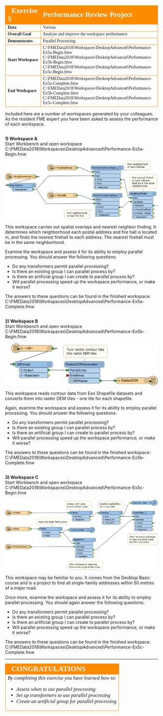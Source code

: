 <!--Exercise Section-->


<table style="border-spacing: 0px;border-collapse: collapse;font-family:serif">
<tr>
<td style="vertical-align:middle;background-color:darkorange;border: 2px solid darkorange">
<i class="fa fa-cogs fa-lg fa-pull-left fa-fw" style="color:white;padding-right: 12px;vertical-align:text-top"></i>
<span style="color:white;font-size:x-large;font-weight: bold">Exercise 5</span>
</td>
<td style="border: 2px solid darkorange;background-color:darkorange;color:white">
<span style="color:white;font-size:x-large;font-weight: bold">Performance Review Project</span>
</td>
</tr>

<tr>
<td style="border: 1px solid darkorange; font-weight: bold">Data</td>
<td style="border: 1px solid darkorange">Various</td>
</tr>

<tr>
<td style="border: 1px solid darkorange; font-weight: bold">Overall Goal</td>
<td style="border: 1px solid darkorange">Analyze and improve the workspace performance</td>
</tr>

<tr>
<td style="border: 1px solid darkorange; font-weight: bold">Demonstrates</td>
<td style="border: 1px solid darkorange">Parallel Processing</td>
</tr>

<tr>
<td style="border: 1px solid darkorange; font-weight: bold">Start Workspace</td>
<td style="border: 1px solid darkorange">C:\FMEData2018\Workspaces\DesktopAdvanced\Performance-Ex5a-Begin.fmw<br>C:\FMEData2018\Workspaces\DesktopAdvanced\Performance-Ex5b-Begin.fmw<br>C:\FMEData2018\Workspaces\DesktopAdvanced\Performance-Ex5c-Begin.fmw</td>
</tr>

<tr>
<td style="border: 1px solid darkorange; font-weight: bold">End Workspace</td>
<td style="border: 1px solid darkorange">C:\FMEData2018\Workspaces\DesktopAdvanced\Performance-Ex5a-Complete.fmw<br>C:\FMEData2018\Workspaces\DesktopAdvanced\Performance-Ex5b-Complete.fmw<br>C:\FMEData2018\Workspaces\DesktopAdvanced\Performance-Ex5c-Complete.fmw</td>
</tr>

</table>


Included here are a number of workspaces generated by your colleagues. As the resident FME expert you have been asked to assess the performance of each workspace.


<br>**1) Workspace A**
<br>Start Workbench and open workspace C:\FMEData2018\Workspaces\DesktopAdvanced\Performance-Ex5a-Begin.fmw

![](./Images/Img2.222.Ex5.WorkspaceA.png)

This workspace carries out spatial overlays and nearest neighbor finding. It determines which neighborhood each postal address and fire hall is located in, and finds the nearest firehall to each address. The nearest firehall must be in the same neighborhood.

Examine the workspace and assess it for its ability to employ parallel processing. You should answer the following questions:

- Do any transformers permit parallel processing?
- Is there an existing group I can parallel process by?
- Is there an artificial group I can create to parallel process by?
- Will parallel processing speed up the workspace performance, or make it worse?

The answers to these questions can be found in the finished workspace: C:\FMEData2018\Workspaces\DesktopAdvanced\Performance-Ex5a-Complete.fmw



<br>**2) Workspace B**
<br>Start Workbench and open workspace C:\FMEData2018\Workspaces\DesktopAdvanced\Performance-Ex5b-Begin.fmw

![](./Images/Img2.223.Ex5.WorkspaceB.png)

This workspace reads contour data from Esri Shapefile datasets and converts them into raster DEM tiles - one tile for each shapefile.

Again, examine the workspace and assess it for its ability to employ parallel processing. You should answer the following questions:

- Do any transformers permit parallel processing?
- Is there an existing group I can parallel process by?
- Is there an artificial group I can create to parallel process by?
- Will parallel processing speed up the workspace performance, or make it worse?

The answers to these questions can be found in the finished workspace: C:\FMEData2018\Workspaces\DesktopAdvanced\Performance-Ex5b-Complete.fmw



<br>**3) Workspace C**
<br>Start Workbench and open workspace C:\FMEData2018\Workspaces\DesktopAdvanced\Performance-Ex5c-Begin.fmw

![](./Images/Img2.224.Ex5.WorkspaceC.png)

This workspace may be familiar to you. It comes from the Desktop Basic course and is a project to find all single-family addresses within 50 metres of a major road.

Once more, examine the workspace and assess it for its ability to employ parallel processing. You should again answer the following questions:

- Do any transformers permit parallel processing?
- Is there an existing group I can parallel process by?
- Is there an artificial group I can create to parallel process by?
- Will parallel processing speed up the workspace performance, or make it worse?

The answers to these questions can be found in the finished workspace: C:\FMEData2018\Workspaces\DesktopAdvanced\Performance-Ex5c-Complete.fmw


---

<!--Exercise Congratulations Section--> 

<table style="border-spacing: 0px">
<tr>
<td style="vertical-align:middle;background-color:darkorange;border: 2px solid darkorange">
<i class="fa fa-thumbs-o-up fa-lg fa-pull-left fa-fw" style="color:white;padding-right: 12px;vertical-align:text-top"></i>
<span style="color:white;font-size:x-large;font-weight: bold;font-family:serif">CONGRATULATIONS</span>
</td>
</tr>

<tr>
<td style="border: 1px solid darkorange">
<span style="font-family:serif; font-style:italic; font-size:larger">
By completing this exercise you have learned how to:
<ul><li>Assess when to use parallel processing</li>
<li>Set up transformers to use parallel processing</li>
<li>Create an artificial group for parallel processing</li></ul>
</span>
</td>
</tr>
</table>
